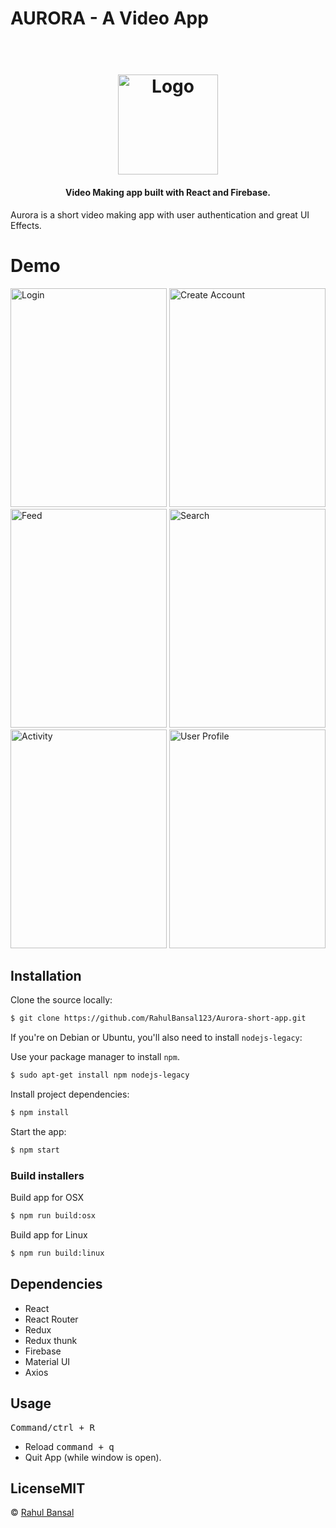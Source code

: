 # AURORA - A Video App

<h1 align="center">
  <br><img src="https://github.com/RahulBansal123/Aurora-short-app/blob/main/AuroraLogo.png" alt="Logo" width="160"></h1>
  
  <h4 align="center">Video Making app built with React and Firebase.</h4>
  Aurora is a short video making app with user authentication and great UI Effects.
  
 # Demo
 <div>
 <img src="https://github.com/RahulBansal123/Aurora-short-app/blob/main/demo/Login.png" alt="Login" width="250" height="350">
 <img src="https://github.com/RahulBansal123/Aurora-short-app/blob/main/demo/createAccount.png" alt="Create Account" width="250" height="350">
 <img src="https://github.com/RahulBansal123/Aurora-short-app/blob/main/demo/feed.png" alt="Feed" width="250" height="350">
 <img src="https://github.com/RahulBansal123/Aurora-short-app/blob/main/demo/search.png" alt="Search" width="250" height="350">
 <img src="https://github.com/RahulBansal123/Aurora-short-app/blob/main/demo/activity.png" alt="Activity" width="250" height="350">
 <img src="https://github.com/RahulBansal123/Aurora-short-app/blob/main/demo/userProfile.png" alt="User Profile" width="250" height="350">
</div>
 
 ## Installation

Clone the source locally:

```sh
$ git clone https://github.com/RahulBansal123/Aurora-short-app.git
```
If you're on Debian or Ubuntu, you'll also need to install
`nodejs-legacy`:

Use your package manager to install `npm`.

```sh
$ sudo apt-get install npm nodejs-legacy
```

Install project dependencies:

```sh
$ npm install
```
Start the app:

```sh
$ npm start
```

### Build installers

Build app for OSX
```sh
$ npm run build:osx
```
Build app for Linux
```sh
$ npm run build:linux
```
 ## Dependencies
 - React
 - React Router
 - Redux
 - Redux thunk
 - Firebase
 - Material UI
 - Axios
 ## Usage
 <kbd>Command/ctrl + R</kbd> 
 - Reload
 <kbd>command + q</kbd>
 - Quit App (while window is open).
 ## LicenseMIT  
 © [Rahul Bansal](https://github.com/RahulBansal123)
